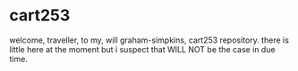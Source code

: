 # cart253
welcome, traveller, to my, will graham-simpkins, cart253 repository.
there is little here at the moment but i suspect that WILL NOT be the case in due time.
